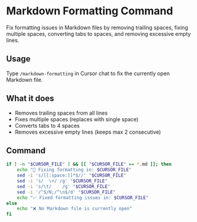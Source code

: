 # Markdown Formatting Command

Fix formatting issues in Markdown files by removing trailing spaces, fixing multiple spaces, converting tabs to spaces, and removing excessive empty lines.

## Usage

Type `/markdown-formatting` in Cursor chat to fix the currently open Markdown file.

## What it does

- Removes trailing spaces from all lines
- Fixes multiple spaces (replaces with single space)
- Converts tabs to 4 spaces
- Removes excessive empty lines (keeps max 2 consecutive)

## Command

```bash
if [ -n "$CURSOR_FILE" ] && [[ "$CURSOR_FILE" == *.md ]]; then
    echo "🔧 Fixing formatting in: $CURSOR_FILE"
    sed -i 's/[[:space:]]*$//' "$CURSOR_FILE"
    sed -i 's/  \+/ /g' "$CURSOR_FILE"
    sed -i 's/\t/    /g' "$CURSOR_FILE"
    sed -i '/^$/N;/^\n$/d' "$CURSOR_FILE"
    echo "✅ Fixed formatting issues in: $CURSOR_FILE"
else
    echo "❌ No Markdown file is currently open"
fi
```
